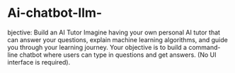 # Ai-chatbot-llm-
bjective: Build an AI Tutor Imagine having your own personal AI tutor that can answer your questions, explain machine learning algorithms, and guide you through your learning journey.  Your objective is to build a command-line chatbot where users can type in questions and get answers. (No UI interface is required).
